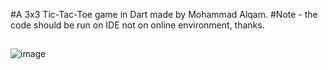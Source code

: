 #A 3x3 Tic-Tac-Toe game in Dart made by Mohammad Alqam.
#Note - the code should be run on IDE not on online environment, thanks.
##
![image](https://github.com/MohammadAlqam/Tic_Tac_Toe_Dart/assets/88941388/be9fdbd3-1f64-44bb-b66e-dc16e312e9b2)

